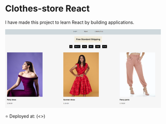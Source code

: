 # Clothes-store React

I have made this project to learn React by building applications.

![Store](https://github.com/OlaCharn/react-learn-clothes-store/blob/main/src/screenshot.png?raw=true)

⭐ Deployed at: (<>)
